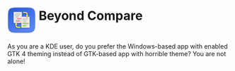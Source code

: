 <h1><img align="middle" alt="Beyond Compare" height="64px" src="../images/icons/bcompare.svg?sanitize=true"/> Beyond Compare</h1>

As you are a KDE user, do you prefer the Windows-based app with enabled GTK 4 theming instead of GTK-based app with horrible theme? You are not alone!